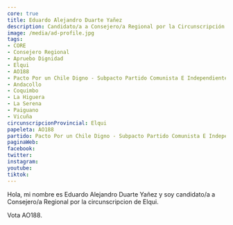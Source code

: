 ```yaml
---
core: true
title: Eduardo Alejandro Duarte Yañez
description: Candidato/a a Consejero/a Regional por la Circunscripción de Elqui
image: /media/ad-profile.jpg
tags:
- CORE
- Consejero Regional
- Apruebo Dignidad
- Elqui
- AO188
- Pacto Por un Chile Digno - Subpacto Partido Comunista E Independientes - Igualdad
- Andacollo
- Coquimbo
- La Higuera
- La Serena
- Paiguano
- Vicuña
circunscripcionProvincial: Elqui
papeleta: AO188
partido: Pacto Por un Chile Digno - Subpacto Partido Comunista E Independientes - Igualdad
paginaWeb:
facebook:
twitter:
instagram:
youtube:
tiktok:
---
```

Hola, mi nombre es Eduardo Alejandro Duarte Yañez y soy candidato/a a Consejero/a Regional por la circunscripcion de Elqui.

Vota AO188.